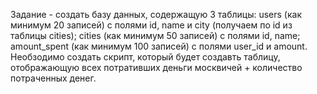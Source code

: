 Задание - создать базу данных, содержащую 3 таблицы:
users (как минимум 20 записей) с полями id, name и city (получаем по id из таблицы cities);
cities (как минимум 50 записей) с полями id, name;
amount_spent (как минимум 100 записей) с полями user_id и amount.
Необзодимо создать скрипт, который будет создавть таблицу, отображающую всех потративших деньги москвичей + количество потраченных денег.
